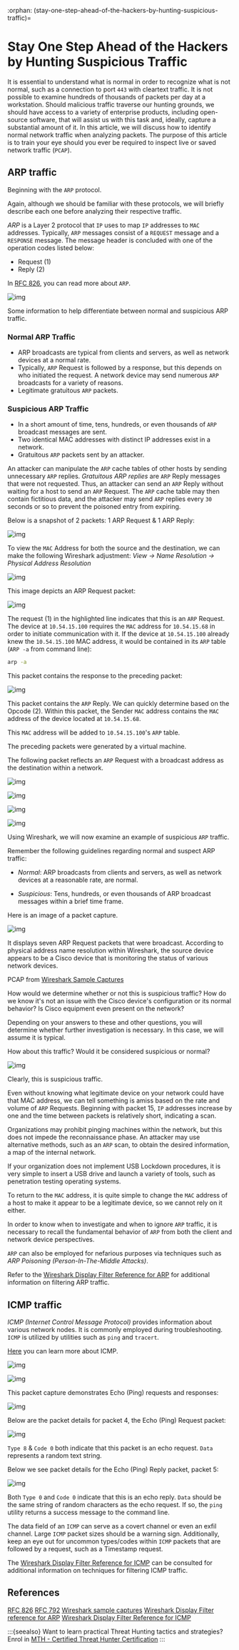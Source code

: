 :orphan:
(stay-one-step-ahead-of-the-hackers-by-hunting-suspicious-traffic)=

# Stay One Step Ahead of the Hackers by Hunting Suspicious Traffic

It is essential to understand what is normal in order to recognize what is not normal, such as a connection to port `443` with cleartext traffic. It is not possible to examine hundreds of thousands of packets per day at a workstation. Should malicious traffic traverse our hunting grounds, we should have access to a variety of enterprise products, including open-source software, that will assist us with this task and, ideally, capture a substantial amount of it. In this article, we will discuss how to identify normal network traffic when analyzing packets. The purpose of this article is to train your eye should you ever be required to inspect live or saved network traffic (`PCAP`).

## ARP traffic

Beginning with the `ARP` protocol.

Again, although we should be familiar with these protocols, we will briefly describe each one before analyzing their respective traffic.

_ARP_ is a Layer 2 protocol that `IP` uses to map `IP` addresses to `MAC` addresses.
Typically, `ARP` messages consist of a `REQUEST` message and a `RESPONSE` message. The message header is concluded with one of the operation codes listed below:

- Request (1)
- Reply (2)

In [RFC 826](https://www.ietf.org/rfc/rfc826.txt), you can read more about `ARP`.

![img](images/1.png)

Some information to help differentiate between normal and suspicious ARP traffic.

### Normal ARP Traffic

- ARP broadcasts are typical from clients and servers, as well as network devices at a normal rate.
- Typically, `ARP` Request is followed by a response, but this depends on who initiated the request.
  A network device may send numerous `ARP` broadcasts for a variety of reasons.
- Legitimate gratuitous `ARP` packets.

### Suspicious ARP Traffic

- In a short amount of time, tens, hundreds, or even thousands of `ARP` broadcast messages are sent.
- Two identical MAC addresses with distinct IP addresses exist in a network.
- Gratuitous `ARP` packets sent by an attacker.

An attacker can manipulate the `ARP` cache tables of other hosts by sending unnecessary `ARP` replies. _Gratuitous ARP replies_ are `ARP` Reply messages that were not requested.
Thus, an attacker can send an `ARP` Reply without waiting for a host to send an `ARP` Request.
The `ARP` cache table may then contain fictitious data, and the attacker may send `ARP` replies every `30` seconds or so to prevent the poisoned entry from expiring.

Below is a snapshot of 2 packets: 1 ARP Request & 1 ARP Reply:

![img](images/2.png)

To view the `MAC` Address for both the source and the destination, we can make the following Wireshark adjustment:
_View -> Name Resolution -> Physical Address Resolution_

![img](images/3.png)

This image depicts an ARP Request packet:

![img](images/4.png)

The request (1) in the highlighted line indicates that this is an `ARP` Request. The device at `10.54.15.100` requires the `MAC` address for `10.54.15.68` in order to initiate communication with it. If the device at `10.54.15.100` already knew the `10.54.15.100` MAC address, it would be contained in its `ARP` table (`ARP -a` from command line):

```bash
arp -a
```

This packet contains the response to the preceding packet:

![img](images/5.png)

This packet contains the `ARP` Reply. We can quickly determine based on the Opcode (2). Within this packet, the Sender `MAC` address contains the `MAC` address of the device located at `10.54.15.68`.

This `MAC` address will be added to `10.54.15.100`'s `ARP` table.

The preceding packets were generated by a virtual machine.

The following packet reflects an `ARP` Request with a broadcast address as the destination within a network.

![img](images/6.png)

![img](images/2022-06-13_11-06.png)

![img](images/7.png)

![img](images/2022-06-13_11-07.png)

Using Wireshark, we will now examine an example of suspicious `ARP` traffic.

Remember the following guidelines regarding normal and suspect ARP traffic:

- _Normal_: ARP broadcasts from clients and servers, as well as network devices at a reasonable rate, are normal.

- _Suspicious_: Tens, hundreds, or even thousands of ARP broadcast messages within a brief time frame.

Here is an image of a packet capture.

![img](images/8.png)

It displays seven ARP Request packets that were broadcast.
According to physical address name resolution within Wireshark, the source device appears to be a Cisco device that is monitoring the status of various network devices.


PCAP from [Wireshark Sample Captures](https://wiki.wireshark.org/SampleCaptures)

How would we determine whether or not this is suspicious traffic? How do we know it's not an issue with the Cisco device's configuration or its normal behavior? Is Cisco equipment even present on the network?

Depending on your answers to these and other questions, you will determine whether further investigation is necessary. In this case, we will assume it is typical.

How about this traffic? Would it be considered suspicious or normal?

![img](images/9.png)

Clearly, this is suspicious traffic.

Even without knowing what legitimate device on your network could have that MAC address, we can tell something is amiss based on the rate and volume of `ARP` Requests. Beginning with packet 15, `IP` addresses increase by one and the time between packets is relatively short, indicating a scan.

Organizations may prohibit pinging machines within the network, but this does not impede the reconnaissance phase. An attacker may use alternative methods, such as an `ARP` scan, to obtain the desired information, a map of the internal network.

If your organization does not implement USB Lockdown procedures, it is very simple to insert a USB drive and launch a variety of tools, such as penetration testing operating systems.

To return to the `MAC` address, it is quite simple to change the `MAC` address of a host to make it appear to be a legitimate device, so we cannot rely on it either.

In order to know when to investigate and when to ignore `ARP` traffic, it is necessary to recall the fundamental behavior of `ARP` from both the client and network device perspectives.

`ARP` can also be employed for nefarious purposes via techniques such as _ARP Poisoning (Person-In-The-Middle Attacks)_.

Refer to the [Wireshark Display Filter Reference for ARP](https://www.wireshark.org/docs/dfref/a/arp.html) for additional information on filtering ARP traffic.

## ICMP traffic

_ICMP (Internet Control Message Protocol)_ provides information about various network nodes. It is commonly employed during troubleshooting. `ICMP` is utilized by utilities such as `ping` and `tracert`.

[Here](https://datatracker.ietf.org/doc/html/rfc792) you can learn more about ICMP.

![img](images/10.png)

![img](images/11.png)

This packet capture demonstrates Echo (Ping) requests and responses:

![img](images/12.png)

Below are the packet details for packet 4, the Echo (Ping) Request packet:

![img](images/13.png)

`Type 8` & `Code 0` both indicate that this packet is an echo request. `Data` represents a random text string.

Below we see packet details for the Echo (Ping) Reply packet, packet 5:

![img](images/14.png)

Both `Type 0` and `Code 0` indicate that this is an echo reply. `Data` should be the same string of random characters as the echo request. If so, the `ping` utility returns a success message to the command line.

The data field of an `ICMP` can serve as a covert channel or even an exfil channel. Large `ICMP` packet sizes should be a warning sign. Additionally, keep an eye out for uncommon types/codes within `ICMP` packets that are followed by a request, such as a Timestamp request.

The [Wireshark Display Filter Reference for ICMP](https://www.wireshark.org/docs/dfref/i/icmp.html) can be consulted for additional information on techniques for filtering ICMP traffic.

## References

[RFC 826](https://www.ietf.org/rfc/rfc826.txt)
[RFC 792](https://datatracker.ietf.org/doc/html/rfc792)
[Wireshark sample captures](https://wiki.wireshark.org/SampleCaptures)
[Wireshark Display Filter reference for ARP](https://www.wireshark.org/docs/dfref/a/arp.html)
[Wireshark Display Filter Reference for ICMP](https://www.wireshark.org/docs/dfref/i/icmp.html)

:::{seealso}
Want to learn practical Threat Hunting tactics and strategies? Enrol in [MTH - Certified Threat Hunter Certification](https://www.mosse-institute.com/certifications/mth-certified-threat-hunter.html)
:::
